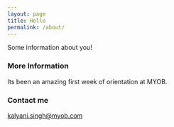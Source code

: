 ```yaml
---
layout: page
title: Hello
permalink: /about/
---
```


Some information about you!

### More Information

Its been an amazing first week of orientation at MYOB. 

### Contact me

[kalyani.singh@myob.com](mailto:kalyani.singh@myob.com)
